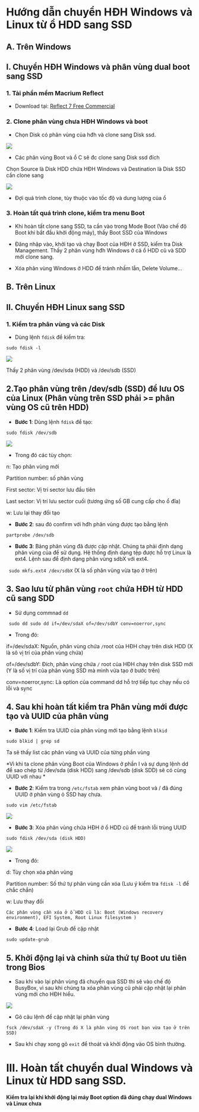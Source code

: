 # Hướng dẫn chuyển HĐH Windows và Linux từ ổ HDD sang SSD

## A. Trên Windows

## I. Chuyển HĐH Windows và phân vùng dual boot sang SSD

### 1. Tải phần mềm Macrium Reflect

- Download tại: [Reflect 7 Free Commercial](https://www.macrium.com/reflectfree)

### 2. Clone phân vùng chưa HĐH Windows và boot 

- Chọn Disk có phân vùng của hđh và clone sang Disk ssd. 

<img src="https://i.imgur.com/ji0JupS.pngS">

- Các phân vùng Boot và ổ C sẽ đc clone sang Disk ssd đích

Chọn Source là Disk HDD chứa HĐH Windows và Destination là Disk SSD cần clone sang

<img src="https://i.imgur.com/LHj5F5A.png">

- Đợi quá trình clone, tùy thuộc vào tốc độ và dung lượng của ổ

### 3. Hoàn tất quá trình clone, kiểm tra menu Boot

- Khi hoàn tất clone sang SSD, ta cần vào trong Mode Boot (Vào chế độ Boot khi bắt đầu khởi động máy), thấy Boot SSD của Windows

- Đăng nhập vào, khởi tạo và chạy Boot của HĐH ở SSD, kiểm tra Disk Management. Thấy 2 phân vùng hđh Windows ở cả ổ HDD cũ và SDD mới clone sang.

- Xóa phân vùng Windows ở HDD để tránh nhầm lẫn, Delete Volume...


## B. Trên Linux

## II. Chuyển HĐH Linux sang SSD

### 1. Kiểm tra phân vùng và các Disk

- Dùng lệnh `fdisk` để kiểm tra: 

`sudo fdisk -l`

<img src="https://i.imgur.com/SpJhM0f.png">

Thấy 2 phân vùng /dev/sda (HDD) và /dev/sdb (SSD)

## 2.Tạo phân vùng trên /dev/sdb (SSD) để lưu OS của Linux (Phân vùng trên SSD phải >= phân vùng OS cũ trên HDD)

- **Bước 1**: Dùng lệnh `fdisk` để tạo:

`sudo fdisk /dev/sdb`

<img src="https://i.imgur.com/sIlQ1dn.png">


- Trong đó các tùy chọn:

n: Tạo phân vùng mới

Partition number: số phân vùng 

First sector: Vị trí sector lưu đầu tiên 

Last sector: Vị trí lưu sector cuối (tương ứng số GB cung cấp cho ổ đĩa)

w: Lưu lại thay đổi tạo 

- **Bước 2**: sau đó confirm với hđh phân vùng được tạo bằng lệnh 

`partprobe /dev/sdb`

- **Bước 3**: Bảng phân vùng đã được cập nhật. Chúng ta phải định dạng phân vùng của để sử dụng. Hệ thống định dạng tệp được hỗ trợ Linux là ext4. Lệnh sau để định dạng phân vùng sdbX với ext4.

` sudo mkfs.ext4 /dev/sdbX` (X là số phân vùng vừa tạo ở trên)

## 3. Sao lưu từ phân vùng `root` chứa HĐH từ  HDD cũ sang SDD 

- Sử dụng commnad `dd`

` sudo dd sudo dd if=/dev/sdaX of=/dev/sdbY conv=noerror,sync`

- Trong đó:

if=/dev/sdaX: Nguồn, phân vùng chứa  `/`root của HĐH chạy trên disk HDD (X là sô vị̣ trí của phân vùng chứa)

of=/dev/sdbY: Đích, phân vùng chứa `/` root của HĐH chạy trên disk SSD mới (Y là số vị trí của phân vùng SSD mà mình vừa tạo ở bước trên)

conv=noerror,sync: Là option của command dd hỗ trợ tiếp tục chạy nếu có lỗi và sync 

## 4. Sau khi hoàn tất kiểm tra Phân vùng mới được tạo và UUID của phân vùng

- **Bước 1**: Kiểm tra UUID của phân vùng mới tạo bằng lệnh `blkid`

`sudo blkid | grep sd`

Ta sẽ thấy list các phân vùng và UUID của từng phần vùng

*Vì khi ta clone phân vùng Boot của Windows ở phần I và sự dụng lệnh dd  để sao chép từ /dev/sda (disk HDD) sang /dev/sdb (disk SDD) sẽ có cùng UUID với nhau 
*

- **Bước 2**: Kiểm tra trong `/etc/fstab` xem phân vùng boot và / đã đúng UUID ở phân vùng ỏ SSD hay chưa.

`sudo vim /etc/fstab`

<img src="https://i.imgur.com/FQArNvy.png">

- **Bước 3**: Xóa phân vùng chứa HĐH ở ổ HDD cũ để tránh lỗi trùng UUID

`sudo fdisk /dev/sda (disk HDD)`

<img src="https://i.imgur.com/ANvv5T5.png">

- Trong đó:

d: Tùy chọn xóa phân vùng

Partition number: Số thứ tự phân vùng cần xóa (Lưu ý kiểm tra `fdisk -l` để chắc chắn)

w: Lưu thay đổi

`Các phân vùng cần xóa ở ổ HDD cũ là: Boot (Windows recovery environment), EFI System, Root Linux filesystem
)
`

- **Bước 4**: Load lại Grub để cập nhật

`sudo update-grub`

## 5. Khởi động lại và chỉnh sửa thứ tự Boot ưu tiên trong Bios 

- Sau khi vào lại phân vùng đã chuyển qua SSD thì sẽ vào chế độ BusyBox, vì sau khi chúng ta xóa phân vùng cũ phải cập nhật lại phân vùng mới cho HĐH hiểu.

<img src="https://i.imgur.com/qNz7C4r.png">


- Gõ câu lệnh để cập nhật lại phân vùng 

`fsck /dev/sdaX -y (Trong đó X là phân vùng OS root bạn vừa tạo ở trên SSD)`

- Sau khi chạy xong gõ `exit` để thoát và khởi động vào OS bình thường.


# III. Hoàn tất chuyển dual Windows và Linux từ HDD sang SSD.

 **Kiểm tra lại khi khởi động lại máy Boot option đã đúng chạy dual Windows và Linux chưa** 
